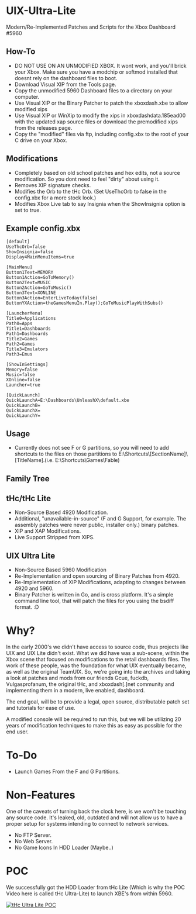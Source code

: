# UIX-Ultra-Lite
Modern/Re-Implemented Patches and Scripts for the Xbox Dashboard #5960

## How-To

* DO NOT USE ON AN UNMODIFIED XBOX. It wont work, and you'll brick your Xbox. Make sure you have a modchip or softmod installed that doesnt rely on the dashboard files to boot.
* Download Visual XIP from the Tools page.
* Copy the unmodified 5960 Dashboard files to a directory on your computer.
* Use Visual XIP or the Binary Patcher to patch the xboxdash.xbe to allow modified xips
* Use Visual XIP or WinXip to modify the xips in xboxdashdata.185ead00 with the updated xap source files or download the premodified xips from the releases page.
* Copy the "modified" files via ftp, including config.xbx to the root of your C drive on your Xbox.

## Modifications

* Completely based on old school patches and hex edits, not a source modification. So you dont need to feel "dirty" about using it.
* Removes XIP signature checks.
* Modifies the Orb to the tHc Orb. (Set UseThcOrb to false in the config.xbx for a more stock look.)
* Modifies Xbox Live tab to say Insignia when the ShowInsignia option is set to true.

## Example config.xbx
```
[default]
UseThcOrb=false
ShowInsignia=false
Display4MainMenuItems=true

[MainMenu]
Button1Text=MEMORY
Button1Action=GoToMemory()
Button2Text=MUSIC
Button2Action=GoToMusic()
Button3Text=XONLINE
Button3Action=EnterLiveToday(false)
ButtonYXAction=theGamesMenuIn.Play();GoToMusicPlayWithSubs()

[LauncherMenu]
Title0=Applications
Path0=Apps
Title1=Dashboards
Path1=Dashboards
Title2=Games
Path2=Games
Title3=Emulators
Path3=Emus

[ShowInSettings]
Memory=false
Music=false
XOnline=false
Launcher=true

[QuickLaunch]
QuickLaunchA=E:\Dashboards\UnleashX\default.xbe
QuickLaunchB=
QuickLaunchX=
QuickLaunchY=

```

## Usage
* Currently does not see F or G partitions, so you will need to add shortcuts to the files on those partitions to E:\Shortcuts\\[SectionName]\\[TitleName].(i.e. E:\Shortcuts\Games\Fable)


## Family Tree

## tHc/tHc Lite
* Non-Source Based 4920 Modification.
* Additional, "unavailable-in-source" (F and G Support, for example. The assembly patches were never public, installer only.) binary patches.
* XIP and XAP Modifications.
* Live Support Stripped from XIPS. 

## UIX Ultra Lite
* Non-Source Based 5960 Modification
* Re-Implementation and open sourcing of Binary Patches from 4920.
* Re-Implementation of XIP Modifications, adapting to changes between 4920 and 5960.
* Binary Patcher is written in Go, and is cross platform. It's a simple command line tool, that will patch the files for you using the bsdiff format. :D


# Why?

In the early 2000's we didn't have access to source code, thus projects like UIX and UIX Lite didn't exist. What we did have was a sub-scene, within the Xbox scene that focused on modifications to the retail dashboards files. The work of these people, was the foundation for what UIX eventually became, as well as the original TeamUIX. So, we're going into the archives and taking a look at patches and mods from our friends Gcue, fuckdb, Vulgasprofanum, the original tHc, and xboxdash[.]net community and implementing them in a modern, live enabled, dashboard.

The end goal, will be to provide a legal, open source, distributable patch set and tutorials for ease of use.

A modified console will be required to run this, but we will be utilizing 20 years of modification techniques to make this as easy as possible for the end user.

# To-Do

* Launch Games From the F and G Partitions.

# Non-Features
One of the caveats of turning back the clock here, is we won't be touching any source code. It's leaked, old, outdated and will not allow us to have a proper setup for systems intending to connect to network services.

* No FTP Server.
* No Web Server.
* No Game Icons In HDD Loader (Maybe..)

# POC

We successfully got the HDD Loader from tHc Lite (Which is why the POC Video here is called tHc Ultra-Lite) to launch XBE's from within 5960.

[![tHc Ultra Lite POC](http://img.youtube.com/vi/IlFVf--V0Ac/0.jpg)](https://www.youtube.com/watch?v=IlFVf--V0Ac)
